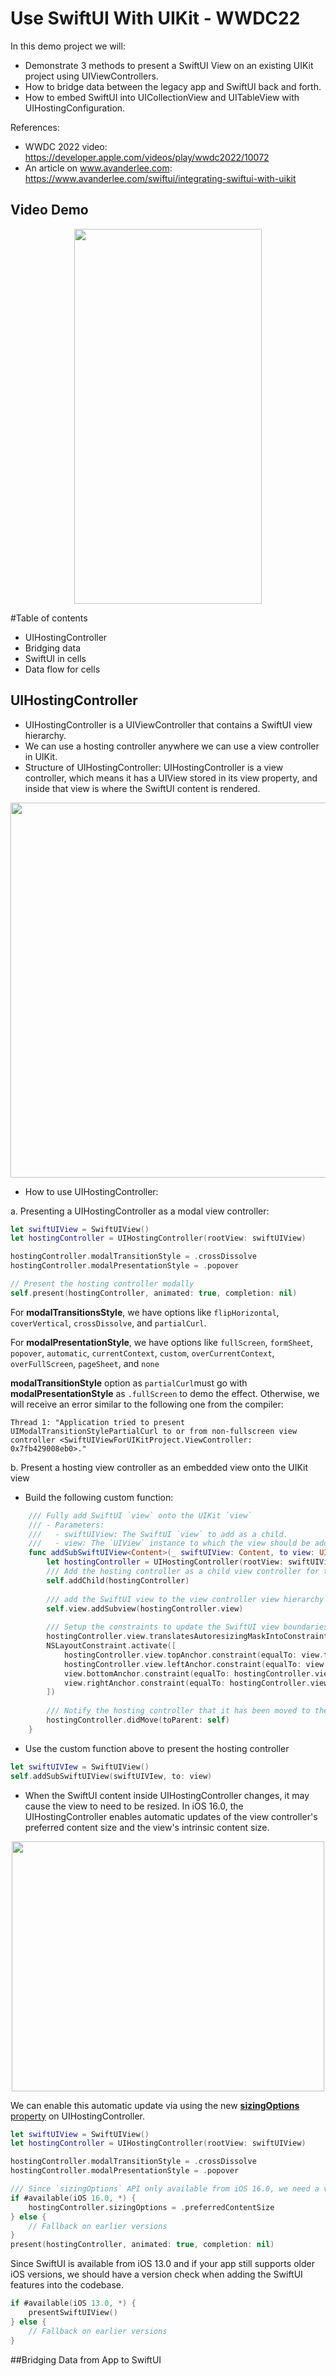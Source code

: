 # Use SwiftUI With UIKit - WWDC22
In this demo project we will: 
- Demonstrate 3 methods to present a SwiftUI View on an existing UIKit project using UIViewControllers.
- How to bridge data between the legacy app and SwiftUI back and forth. 
- How to embed SwiftUI into UICollectionView and UITableView with UIHostingConfiguration.

References: 
- WWDC 2022 video: https://developer.apple.com/videos/play/wwdc2022/10072
- An article on www.avanderlee.com: https://www.avanderlee.com/swiftui/integrating-swiftui-with-uikit

## Video Demo
<p align="center">
<img src="" width="300" height="600"/>
</p>

#Table of contents
* UIHostingController 
* Bridging data 
* SwiftUI in cells 
* Data flow for cells

## UIHostingController

- UIHostingController is a UIViewController that contains a SwiftUI view hierarchy. 
- We can use a hosting controller anywhere we can use a view controller in UIKit.
- Structure of UIHostingController: UIHostingController is a view controller, which means it has a UIView stored in its view property, and inside that view is where the SwiftUI content is rendered.

<p align="center">
<img src="./Images/UIHostingController.png" width="600" height="600"/>
</p>

- How to use UIHostingController:

a. Presenting a UIHostingController as a modal view controller:

```swift
let swiftUIView = SwiftUIView()
let hostingController = UIHostingController(rootView: swiftUIView)

hostingController.modalTransitionStyle = .crossDissolve
hostingController.modalPresentationStyle = .popover

// Present the hosting controller modally
self.present(hostingController, animated: true, completion: nil)
```

For **modalTransitionsStyle**, we have options like `flipHorizontal`, `coverVertical`, `crossDissolve`, and `partialCurl`.

For **modalPresentationStyle**, we have options like `fullScreen`, `formSheet`, `popover`, `automatic`, `currentContext`, `custom`, `overCurrentContext`, `overFullScreen`, `pageSheet`, and `none`

**modalTransitionStyle** option as `partialCurl`must go with **modalPresentationStyle** as `.fullScreen` to demo the effect. Otherwise, we will receive an error similar to the following one from the compiler:

`Thread 1: "Application tried to present UIModalTransitionStylePartialCurl to or from non-fullscreen view controller <SwiftUIViewForUIKitProject.ViewController: 0x7fb429008eb0>."`

b. Present a hosting view controller as an embedded view onto the UIKit view

- Build the following custom function:

```swift
    /// Fully add SwiftUI `view` onto the UIKit `view`
    /// - Parameters:
    ///   - swiftUIView: The SwiftUI `view` to add as a child.
    ///   - view: The `UIView` instance to which the view should be added.
    func addSubSwiftUIView<Content>(_ swiftUIView: Content, to view: UIView) where Content: View {
        let hostingController = UIHostingController(rootView: swiftUIView)
        /// Add the hosting controller as a child view controller for the current view controller
        self.addChild(hostingController)
        
        /// add the SwiftUI view to the view controller view hierarchy
        self.view.addSubview(hostingController.view)
        
        /// Setup the constraints to update the SwiftUI view boundaries
        hostingController.view.translatesAutoresizingMaskIntoConstraints = false
        NSLayoutConstraint.activate([
            hostingController.view.topAnchor.constraint(equalTo: view.topAnchor),
            hostingController.view.leftAnchor.constraint(equalTo: view.leftAnchor),
            view.bottomAnchor.constraint(equalTo: hostingController.view.bottomAnchor),
            view.rightAnchor.constraint(equalTo: hostingController.view.rightAnchor)
        ])
        
        /// Notify the hosting controller that it has been moved to the current view controller
        hostingController.didMove(toParent: self)
    }
```
- Use the custom function above to present the hosting controller

```swift
let swiftUIVIew = SwiftUIView()
self.addSubSwiftUIView(swiftUIVIew, to: view)
```


- When the SwiftUI content inside UIHostingController changes, it may cause the view to need to be resized. In iOS 16.0, the UIHostingController enables automatic updates of the view controller's preferred content size and the view's intrinsic content size.

<p align="center">
<img src="./Images/SizingOptions.png" width="500" height="400"/>
</p>

We can enable this automatic update via using the new [**sizingOptions** property](https://developer.apple.com/documentation/swiftui/nshostingcontroller/sizingoptions) on UIHostingController.

```swift
let swiftUIView = SwiftUIView()
let hostingController = UIHostingController(rootView: swiftUIView)

hostingController.modalTransitionStyle = .crossDissolve
hostingController.modalPresentationStyle = .popover

/// Since `sizingOptions` API only available from iOS 16.0, we need a version check here 
if #available(iOS 16.0, *) {
	hostingController.sizingOptions = .preferredContentSize
} else {
	// Fallback on earlier versions
}
present(hostingController, animated: true, completion: nil)
```
Since SwiftUI is available from iOS 13.0 and if your app still supports older iOS versions, we should have a version check when adding the SwiftUI features into the codebase.

```swift
if #available(iOS 13.0, *) {
    presentSwiftUIView()
} else {
    // Fallback on earlier versions
}
```

##Bridging Data from App to SwiftUI

